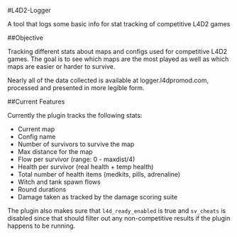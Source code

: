#L4D2-Logger

A tool that logs some basic info for stat tracking of competitive L4D2 games

##Objective

Tracking different stats about maps and configs used for competitive L4D2 games. The goal is to see which maps are the most played as well as which maps are easier or harder to survive.  

Nearly all of the data collected is available at logger.l4dpromod.com, processed and presented in more legible form.

##Current Features

Currently the plugin tracks the following stats:

* Current map
* Config name
* Number of survivors to survive the map
* Max distance for the map
* Flow per survivor (range: 0 - maxdist/4)
* Health per survivor (real health + temp health)
* Total number of health items (medkits, pills, adrenaline)
* Witch and tank spawn flows
* Round durations
* Damage taken as tracked by the damage scoring suite

The plugin also makes sure that `l4d_ready_enabled` is true and `sv_cheats` is disabled since that should filter out any non-competitive results if the plugin happens to be running.

